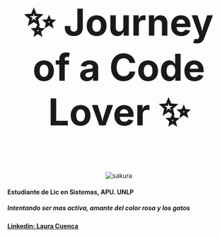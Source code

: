
<p align="center" style="font-size: 84px;"><strong>✨ Journey of a Code Lover ✨</strong></p>
<div align="center">
  
![sakura](https://user-images.githubusercontent.com/80906205/232527695-62be5da7-3b0c-4681-ab00-c43a63e76e69.gif)
  
</div>


#### Estudiante de Lic en Sistemas, APU. UNLP
##### Intentando ser mas activa, amante del color rosa y los gatos

#### [Linkedin: Laura Cuenca](https://www.linkedin.com/in/laura-cuenca-/)
<!--
**LauraCuenca/LauraCuenca** is a ✨ _special_ ✨ repository because its `README.md` (this file) appears on your GitHub profile.

Here are some ideas to get you started:

- 🔭 I’m currently working on ...
- 🌱 I’m currently learning ...
- 👯 I’m looking to collaborate on ...
- 🤔 I’m looking for help with ...
- 💬 Ask me about ...
- 📫 How to reach me: ...
- 😄 Pronouns: ...
- ⚡ Fun fact: ...
-->
